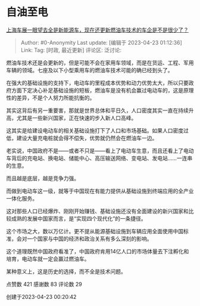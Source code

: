 # 自油至电
[上海车展一眼望去全是新能源车，现在还更新燃油车技术的车企是不是很少了？](https://www.zhihu.com/question/596337423/answer/2996243380)

> Author: #0-Anonymity
> Last update: [编辑于 2023-04-23 01:12:36]
> Link:
> Tag: [时政, 最近更新]
> 评论区:
> 泛讨论:

燃油车技术还是会更新的，但是可能不会在家用车领域，而是在货运、工程、军用车辆的领域。七座及以下小型乘用车的燃油车技术可能的确已经到头了。

在强大的基础设施的支持下，电动车的里程成本优势和动力优势太大，所以只要政府方面下定决心补足基础设施的短板，燃油车是没有机会赢过电动车的，这是原理性的差异，不是个人努力所能抗衡的。

其实这背后有另一重要害，那就是世界总体和平日久，人口密度其实一直在持续升高，尤其是一些新兴国家，正在快速的步入新人口高峰。

这其实是给建设电动车的相关基础设施打下了人口和市场基础。如果人口密度过低，建设大量充电桩就会得不偿失，优势就仍然会在燃油车一边。

老实说，中国政府不是——或者不只是——看上了电动车生意，而且还看上了电动车背后的充电站、换电站、储能中心、高压输送网络、变电站、发电站……一连串的生意。

而且越是底层，越是竞争力强。

而做到电动车这一级，就等于中国现在有能力提供从基础设施到终端应用的全产业一体化服务。

这对那些人口已经爆炸、刚刚开始赚钱、基础设施还没有全面建设的新兴国家和比较成熟的发展中国家而言，是“实现四个现代化”的一条捷径。

这个市场之大，数以万亿计。更不提从能源基础设施到车辆应用全面使用中国标准，会对一个国家与中国的经济和政治关系有多么深刻的影响。

这个道理既然中国政府看准了，中国政府肯用14亿人口的市场体量去下注孵化和培育，电动车就一定会赢过燃油车。

某种意义上，这是历史的选择，而不全是技术问题。

点赞数 421
感谢数 83
评论数 29

创建于2023-04-23 00:20:42